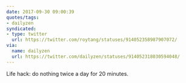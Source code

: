 ```yaml
---
date: 2017-09-30 09:00:39
quotes/tags:
- dailyzen
syndicated:
- type: twitter
  url: https://twitter.com/roytang/statuses/914052358987907072/
via:
  name: dailyzen
  url: https://twitter.com/dailyzen/statuses/914052318030594048/
---
```


Life hack: do nothing twice a day for 20 minutes.